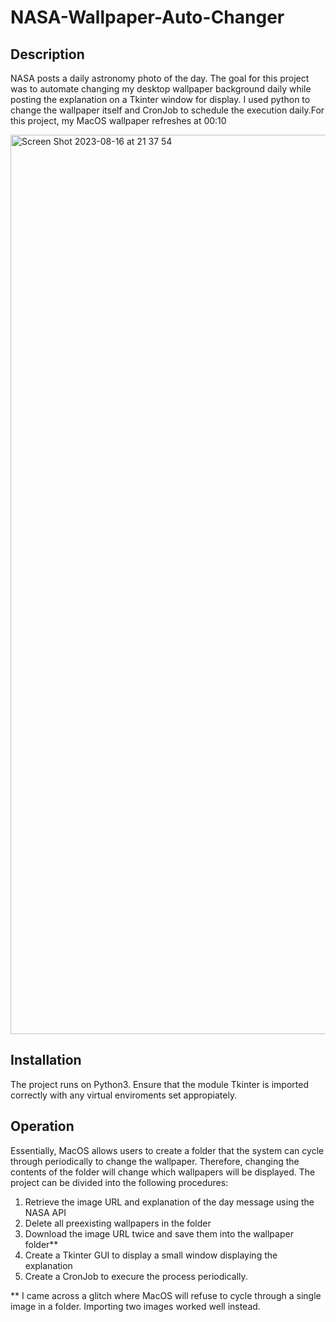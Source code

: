 # NASA-Wallpaper-Auto-Changer
 
## Description
NASA posts a daily astronomy photo of the day. The goal for this project was to automate changing my desktop wallpaper background daily while posting the explanation on a Tkinter window for display. I used python to change the wallpaper itself and CronJob to schedule the execution daily.For this project, my MacOS wallpaper refreshes at 00:10 

<img width="1439" alt="Screen Shot 2023-08-16 at 21 37 54" src="https://github.com/KabrG/NASA-Wallpaper-Auto-Changer/assets/130770806/4a876d8b-5e59-49d1-a50a-a9d27edfb009">

## Installation 
The project runs on Python3. Ensure that the module Tkinter is imported correctly with any virtual enviroments set appropiately. 
## Operation
Essentially, MacOS allows users to create a folder that the system can cycle through periodically to change the wallpaper. Therefore, changing the contents of the folder will change which wallpapers will be displayed.
The project can be divided into the following procedures: 
1. Retrieve the image URL and explanation of the day message using the NASA API
2. Delete all preexisting wallpapers in the folder 
3. Download the image URL twice and save them into the wallpaper folder**
4. Create a Tkinter GUI to display a small window displaying the explanation
5. Create a CronJob to execure the process periodically.
  
** I came across a glitch where MacOS will refuse to cycle through a single image in a folder. Importing two images worked well instead. 
